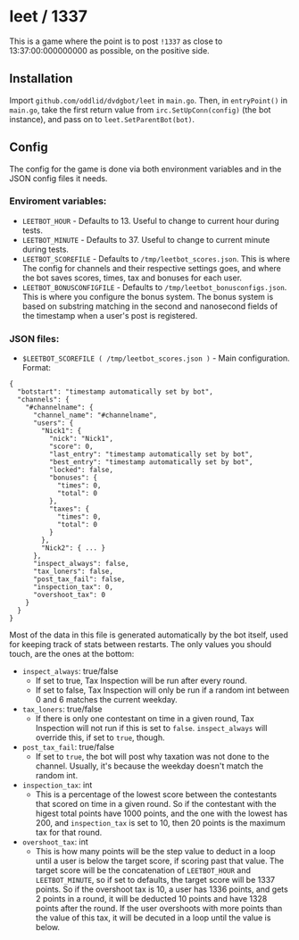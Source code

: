 # leet / 1337

This is a game where the point is to post `!1337` as close to 13:37:00:000000000 as possible, on the positive side.

## Installation

Import `github.com/oddlid/dvdgbot/leet` in `main.go`. Then, in `entryPoint()` in `main.go`, take the first return value from `irc.SetUpConn(config)` (the bot instance), and pass on to `leet.SetParentBot(bot)`.

## Config

The config for the game is done via both environment variables and in the JSON config files it needs.

### Enviroment variables:

* `LEETBOT_HOUR` - Defaults to 13. Useful to change to current hour during tests.
* `LEETBOT_MINUTE` - Defaults to 37. Useful to change to current minute during tests.
* `LEETBOT_SCOREFILE` - Defaults to `/tmp/leetbot_scores.json`. This is where The config for channels and their respective settings goes, and where the bot saves scores, times, tax and bonuses for each user.
* `LEETBOT_BONUSCONFIGFILE` - Defaults to `/tmp/leetbot_bonusconfigs.json`. This is where you configure the bonus system. The bonus system is based on substring matching in the second and nanosecond fields of the timestamp when a user's post is registered.

### JSON files:

* `$LEETBOT_SCOREFILE ( /tmp/leetbot_scores.json )` - Main configuration. Format:
```
{
  "botstart": "timestamp automatically set by bot",
  "channels": {
    "#channelname": {
      "channel_name": "#channelname",
      "users": {
        "Nick1": {
          "nick": "Nick1",
          "score": 0,
          "last_entry": "timestamp automatically set by bot",
          "best_entry": "timestamp automatically set by bot",
          "locked": false,
          "bonuses": {
            "times": 0,
            "total": 0
          },
          "taxes": {
            "times": 0,
            "total": 0
          }
        },
        "Nick2": { ... }
      },
      "inspect_always": false,
      "tax_loners": false,
      "post_tax_fail": false,
      "inspection_tax": 0,
      "overshoot_tax": 0
    }
  }
}
```

Most of the data in this file is generated automatically by the bot itself, used for keeping track of stats between restarts. The only values you should touch, are the ones at the bottom:

* `inspect_always`: true/false
  - If set to true, Tax Inspection will be run after every round.
  - If set to false, Tax Inspection will only be run if a random int between 0 and 6 matches the current weekday.
* `tax_loners`: true/false
  - If there is only one contestant on time in a given round, Tax Inspection will not run if this is set to `false`. `inspect_always` will override this, if set to `true`, though.
* `post_tax_fail`: true/false
  - If set to `true`, the bot will post why taxation was not done to the channel. Usually, it's because the weekday doesn't match the random int.
* `inspection_tax`: int
  - This is a percentage of the lowest score between the contestants that scored on time in a given round. So if the contestant with the higest total points have 1000 points, and the one with the lowest has 200, and `inspection_tax` is set to 10, then 20 points is the maximum tax for that round.
* `overshoot_tax`: int
  - This is how many points will be the step value to deduct in a loop until a user is below the target score, if scoring past that value. The target score will be the concatenation of `LEETBOT_HOUR` and `LEETBOT_MINUTE`, so if set to defaults, the target score will be 1337 points. So if the overshoot tax is 10, a user has 1336 points, and gets 2 points in a round, it will be deducted 10 points and have 1328 points after the round. If the user overshoots with more points than the value of this tax, it will be decuted in a loop until the value is below.
